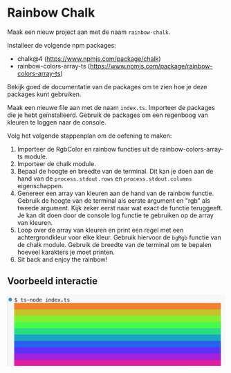 # Rainbow Chalk

Maak een nieuw project aan met de naam `rainbow-chalk`.

Installeer de volgende npm packages:

* chalk@4 (https://www.npmjs.com/package/chalk)
* rainbow-colors-array-ts (https://www.npmjs.com/package/rainbow-colors-array-ts)

Bekijk goed de documentatie van de packages om te zien hoe je deze packages kunt gebruiken.

Maak een nieuwe file aan met de naam `index.ts`. Importeer de packages die je hebt geïnstalleerd. Gebruik de packages om een regenboog van kleuren te loggen naar de console.

Volg het volgende stappenplan om de oefening te maken:

1. Importeer de RgbColor en rainbow functies uit de rainbow-colors-array-ts module.
2. Importeer de chalk module.
3. Bepaal de hoogte en breedte van de terminal. Dit kan je doen aan de hand van de `process.stdout.rows` en `process.stdout.columns` eigenschappen.
4. Genereer een array van kleuren aan de hand van de rainbow functie. Gebruik de hoogte van de terminal als eerste argument en "rgb" als tweede argument. Kijk zeker eerst naar wat exact de functie teruggeeft. Je kan dit doen door de console log functie te gebruiken op de array van kleuren.
5. Loop over de array van kleuren en print een regel met een achtergrondkleur voor elke kleur. Gebruik hiervoor de `bgRgb` functie van de chalk module. Gebruik de breedte van de terminal om te bepalen hoeveel karakters je moet printen.
6. Sit back and enjoy the rainbow!

## Voorbeeld interactie

![alt text](../../.gitbook/assets/rainbow.png)
